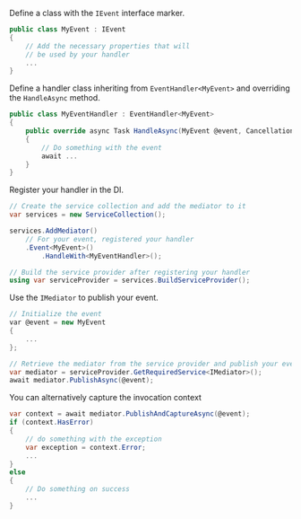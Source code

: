 Define a class with the `IEvent` interface marker. 
```csharp
public class MyEvent : IEvent
{
    // Add the necessary properties that will 
    // be used by your handler
    ...
}
```
Define a handler class inheriting from `EventHandler<MyEvent>` and overriding the `HandleAsync` method.
```csharp
public class MyEventHandler : EventHandler<MyEvent>
{
    public override async Task HandleAsync(MyEvent @event, CancellationToken cancellationToken)
    {
        // Do something with the event
        await ...
    }
}
```
Register your handler in the DI.
```csharp
// Create the service collection and add the mediator to it
var services = new ServiceCollection();

services.AddMediator()
    // For your event, registered your handler
    .Event<MyEvent>()
        .HandleWith<MyEventHandler>();

// Build the service provider after registering your handler
using var serviceProvider = services.BuildServiceProvider();
```
Use the `IMediator` to publish your event.
```csharp
// Initialize the event
var @event = new MyEvent
{
    ...
};

// Retrieve the mediator from the service provider and publish your event
var mediator = serviceProvider.GetRequiredService<IMediator>();
await mediator.PublishAsync(@event);
```
You can alternatively capture the invocation context
```csharp
var context = await mediator.PublishAndCaptureAsync(@event);
if (context.HasError)
{
    // do something with the exception
    var exception = context.Error;
    ...
}
else
{
    // Do something on success
    ...
}
```